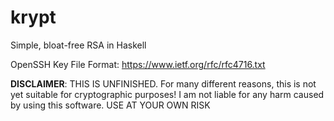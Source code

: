 # krypt
Simple, bloat-free RSA in Haskell

OpenSSH Key File Format: https://www.ietf.org/rfc/rfc4716.txt

**DISCLAIMER**: THIS IS UNFINISHED. For many different reasons, this is not yet suitable for cryptographic purposes! I am not liable for any harm caused by using this software. USE AT YOUR OWN RISK
